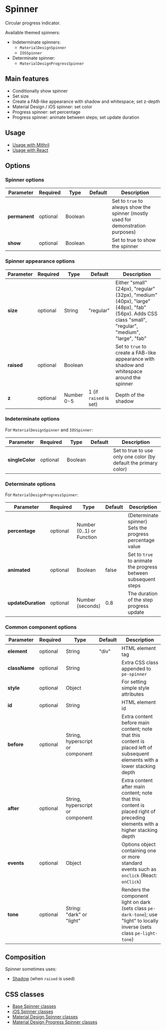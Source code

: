 # Spinner

Circular progress indicator.

Available themed spinners:

* Indeterminate spinners:
  * `MaterialDesignSpinner`
  * `IOSSpinner`
* Determinate spinner:
  * `MaterialDesignProgressSpinner`



## Main features

* Conditionally show spinner
* Set size
* Create a FAB-like appearance with shadow and whitespace; set z-depth
* Material Design / iOS spinner: set color
* Progress spinner: set percentage
* Progress spinner: animate between steps; set update duration


## Usage

* [Usage with Mithril](mithril/spinner.md)
* [Usage with React](react/spinner.md)


## Options

### Spinner options

| **Parameter** |  **Required** | **Type** | **Default** | **Description** |
| ------------- | -------------- | -------- | ----------- | --------------- |
| **permanent** | optional | Boolean | | Set to `true` to always show the spinner (mostly used for demonstration purposes) |
| **show** | optional | Boolean | | Set to true to show the spinner |

### Spinner appearance options

| **Parameter** |  **Required** | **Type** | **Default** | **Description** |
| ------------- | -------------- | -------- | ----------- | --------------- |
| **size** | optional | String | "regular" | Either "small" (24px), "regular" (32px), "medium" (40px), "large" (48px), "fab" (56px). Adds CSS class "small", "regular", "medium", "large", "fab" |
| **raised** | optional | Boolean | | Set to `true` to create a FAB-like appearance with shadow and whitespace around the spinner |
| **z** | optional | Number 0-5 | 1 (if `raised` is set) | Depth of the shadow |

### Indeterminate options

For `MaterialDesignSpinner` and `IOSSpinner`:

| **Parameter** |  **Required** | **Type** | **Default** | **Description** |
| ------------- | -------------- | -------- | ----------- | --------------- |
| **singleColor** | optional | Boolean | | Set to true to use only one color (by default the primary color) |

### Determinate options

For `MaterialDesignProgressSpinner`:

| **Parameter** |  **Required** | **Type** | **Default** | **Description** |
| ------------- | -------------- | -------- | ----------- | --------------- |
| **percentage** | optional | Number (0..1) or Function | | (Determinate spinner) Sets the progress percentage value |
| **animated** | optional | Boolean | false | Set to `true` to animate the progress between subsequent steps |
| **updateDuration** | optional | Number (seconds) | 0.8 | The duration of the step progress update |

### Common component options

| **Parameter** |  **Required** | **Type** | **Default** | **Description** |
| ------------- | -------------- | -------- | ----------- | --------------- |
| **element**   | optional | String | "div" | HTML element tag |
| **className** | optional | String |       | Extra CSS class appended to `pe-spinner` |
| **style**     | optional | Object |       | For setting simple style attributes |
| **id**        | optional | String |       | HTML element id |
| **before**    | optional | String, hyperscript or component | | Extra content before main content; note that this content is placed left of subsequent elements with a lower stacking depth |
| **after**     | optional | String, hyperscript or component | | Extra content after main content; note that this content is placed right of preceding elements with a higher stacking depth |
| **events**    | optional | Object | | Options object containing one or more standard events such as `onclick` (React: `onClick`) |
| **tone**      | optional | String: "dark" or "light" |  | Renders the component light on dark (sets class `pe-dark-tone`); use "light" to locally inverse (sets class `pe-light-tone`) |


## Composition

Spinner sometimes uses:

* [Shadow](shadow.md) (when `raised` is used)


## CSS classes

* [Base Spinner classes](../../packages/polythene-css-classes/base-spinner.js)
* [iOS Spinner classes](../../packages/polythene-css-classes/ios-spinner.js)
* [Material Design Spinner classes](../../packages/polythene-css-classes/material-design-spinner.js)
* [Material Design Progress Spinner classes](../../packages/polythene-css-classes/material-design-progress-spinner.js)


